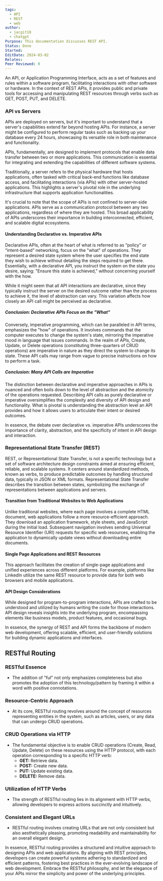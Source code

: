 ```yaml
---
tags:
  - API
  - REST
  - web
author:
  - jacgit18
  - chatgpt
Purpose: This documentation discusses REST API.
Status: Done
Started: 
EditDate: 2024-03-02
Relates: 
Peer Reviewed: 0
---
```

An API, or Application Programming Interface, acts as a set of features and rules within a software program, facilitating interactions with other software or hardware. In the context of REST APIs, it provides public and private tools for accessing and manipulating REST resources through verbs such as GET, POST, PUT, and DELETE.

### API vs Servers
APIs are deployed on servers, but it's important to understand that a server's capabilities extend far beyond hosting APIs. For instance, a server might be configured to perform regular tasks such as backing up your database every 24 hours, showcasing its versatile role in both maintenance and functionality.

APIs, fundamentally, are designed to implement protocols that enable data transfer between two or more applications. This communication is essential for integrating and extending the capabilities of different software systems.

Traditionally, a server refers to the physical hardware that hosts applications, often tasked with critical back-end functions like database access, and facilitating interactions (via APIs) with other server-hosted applications. This highlights a server's pivotal role in the underlying infrastructure that supports application functionalities.

It's crucial to note that the scope of APIs is not confined to server-side applications. APIs serve as a communication protocol between any two applications, regardless of where they are hosted. This broad applicability of APIs underscores their importance in building interconnected, efficient, and scalable digital ecosystems.

#### Understanding Declarative vs. Imperative APIs

Declarative APIs, often at the heart of what is referred to as “policy” or “intent-based” networking, focus on the "what" of operations. They represent a desired state system where the user specifies the end state they wish to achieve without detailing the steps required to get there. Essentially, with a declarative API, you instruct the system on the state you desire, saying: "Ensure this state is achieved," without concerning yourself with the how.

While it might seem that all API interactions are declarative, since they typically instruct the server on the desired outcome rather than the process to achieve it, the level of abstraction can vary. This variation affects how closely an API call might be perceived as declarative.

##### Conclusion: Declarative APIs Focus on the "What"

Conversely, imperative programming, which can be paralleled in API terms, emphasizes the "how" of operations. It involves commands that the computer executes to change the system's state, mirroring the imperative mood in language that issues commands. In the realm of APIs, Create, Update, or Delete operations (constituting three-quarters of CRUD operations) are imperative in nature as they direct the system to change its state. These API calls may range from vague to precise instructions on how to perform a task.

##### Conclusion: Many API Calls are Imperative

The distinction between declarative and imperative approaches in APIs is nuanced and often boils down to the level of abstraction and the atomicity of the operations requested. Describing API calls as purely declarative or imperative oversimplifies the complexity and diversity of API design and functionality. What is pivotal is understanding the abstraction level an API provides and how it allows users to articulate their intent or desired outcomes.

In essence, the debate over declarative vs. imperative APIs underscores the importance of clarity, abstraction, and the specificity of intent in API design and interaction.



### Representational State Transfer (REST)

REST, or Representational State Transfer, is not a specific technology but a set of software architecture design constraints aimed at ensuring efficient, reliable, and scalable systems. It centers around standardized methods, known as verbs, to produce predictable outcomes by handling structured data, typically in JSON or XML formats. Representational State Transfer describes the transition between states, symbolizing the exchange of representations between applications and servers.

#### Transition from Traditional Websites to Web Applications

Unlike traditional websites, where each page involves a complete HTML document, web applications follow a more resource-efficient approach. They download an application framework, style sheets, and JavaScript during the initial load. Subsequent navigation involves sending Universal Resource Identifier (URI) requests for specific web resources, enabling the application to dynamically update views without downloading entire documents.

#### Single Page Applications and REST Resources

This approach facilitates the creation of single-page applications and unified experiences across different platforms. For example, platforms like LinkedIn utilize the same REST resource to provide data for both web browsers and mobile applications.

#### API Design Considerations

While designed for program-to-program interactions, APIs are crafted to be understood and utilized by humans writing the code for those interactions. API design reveals insights into the underlying program, encompassing elements like business models, product features, and occasional bugs.

In essence, the synergy of REST and API forms the backbone of modern web development, offering scalable, efficient, and user-friendly solutions for building dynamic applications and interfaces.

## RESTful Routing
### RESTful Essence
- The addition of "ful" not only emphasizes completeness but also promotes the adoption of this technology/pattern by framing it within a word with positive connotations.

### Resource-Centric Approach
- At its core, RESTful routing revolves around the concept of resources representing entities in the system, such as articles, users, or any data that can undergo CRUD operations.

### CRUD Operations via HTTP
- The fundamental objective is to enable CRUD operations (Create, Read, Update, Delete) on these resources using the HTTP protocol, with each operation corresponding to a specific HTTP verb:
  - **GET:** Retrieve data.
  - **POST:** Create new data.
  - **PUT:** Update existing data.
  - **DELETE:** Remove data.

### Utilization of HTTP Verbs
- The strength of RESTful routing lies in its alignment with HTTP verbs, allowing developers to express actions succinctly and intuitively.

### Consistent and Elegant URLs
- RESTful routing involves creating URLs that are not only consistent but also aesthetically pleasing, promoting readability and maintainability for an overall elegant design.

In essence, RESTful routing provides a structured and intuitive approach to designing APIs and web applications. By aligning with REST principles, developers can create powerful systems adhering to standardized and efficient patterns, fostering best practices in the ever-evolving landscape of web development. Embrace the RESTful philosophy, and let the elegance of your APIs mirror the simplicity and power of the underlying principles.